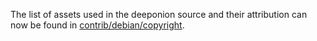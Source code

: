 The list of assets used in the deeponion source and their attribution can now be found in [contrib/debian/copyright](../contrib/debian/copyright).

